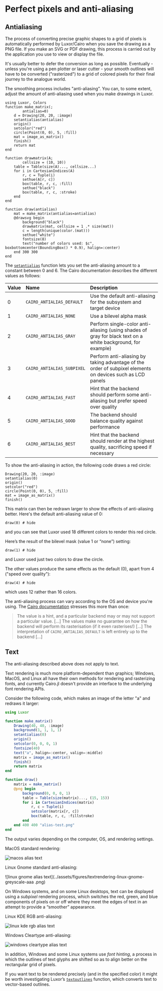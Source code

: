 # Perfect pixels and anti-aliasing

## Antialiasing

The process of converting precise graphic shapes to a grid of
pixels is automatically performed by Luxor/Cairo when you
save the drawing as a PNG file. If you make an SVG or PDF
drawing, this process is carried out by the application you
use to view or display the file.

It's usually better to defer the conversion as long as
possible. Eventually - unless you're using a pen plotter or
laser cutter - your smooth outlines will have to be
converted ("rasterized") to a grid of colored pixels for
their final journey to the analogue world.

The smoothing process includes "anti-aliasing". You can, to
some extent, adjust the amount of anti-aliasing used when
you make drawings in Luxor.

```@setup draw_matrix
using Luxor, Colors
function make_matrix(;
        antialias=0)
    d = Drawing(20, 20, :image)
    setantialias(antialias)
    origin()
    setcolor("red")
    circle(Point(0, 0), 5, :fill)
    mat = image_as_matrix()
    finish()
    return mat
end

function drawmatrix(A;
        cellsize = (10, 10))
    table = Table(size(A)..., cellsize...)
    for i in CartesianIndices(A)
        r, c = Tuple(i)
        sethue(A[r, c])
        box(table, r, c, :fill)
        sethue("black")
        box(table, r, c, :stroke)
    end
end

function draw(antialias)
    mat = make_matrix(antialias=antialias)
    @drawsvg begin
        background("black")
        drawmatrix(mat, cellsize = 1 .* size(mat))
        c = length(unique(color.(mat)))
        sethue("white")
        fontsize(8)
        text("number of colors used: $c", boxbottomcenter(BoundingBox() * 0.9), halign=:center)
    end 300 300
end
```

The [`setantialias`](@ref) function lets you set the anti-aliasing amount to a constant between 0 and 6. The Cairo documentation describes the different values as follows:

| Value  | Name                      | Description     |
|:-----  |:----                      |:----            |
|0       |`CAIRO_ANTIALIAS_DEFAULT`  |Use the default anti-aliasing for the subsystem and target device|
|1       |`CAIRO_ANTIALIAS_NONE`     |Use a bilevel alpha mask|
|2       |`CAIRO_ANTIALIAS_GRAY`     |Perform single-color anti-aliasing (using shades of gray for black text on a white background, for example)|
|3       |`CAIRO_ANTIALIAS_SUBPIXEL` |Perform anti-aliasing by taking advantage of the order of subpixel elements on devices such as LCD panels|
|4       |`CAIRO_ANTIALIAS_FAST`     |Hint that the backend should perform some anti-aliasing but prefer speed over quality|
|5       |`CAIRO_ANTIALIAS_GOOD`     |The backend should balance quality against performance|
|6       |`CAIRO_ANTIALIAS_BEST`     |Hint that the backend should render at the highest quality, sacrificing speed if necessary|

To show the anti-aliasing in action, the following code draws a red circle:

```
Drawing(20, 20, :image)
setantialias(0)
origin()
setcolor("red")
circle(Point(0, 0), 5, :fill)
mat = image_as_matrix()
finish()
```

This matrix can then be redrawn larger to show the effects of anti-aliasing better. Here's the default anti-aliasing value of 0:

```@example draw_matrix
draw(0) # hide
```

and you can see that Luxor used 18 different colors to render this red circle.

Here’s the result of the bilevel mask (value 1 or “none”) setting:

```@example draw_matrix
draw(1) # hide
```

and Luxor used just two colors to draw the circle.

The other values produce the same effects as the default (0), apart from 4 ("speed over quality"):

```@example draw_matrix
draw(4) # hide
```

which uses 12 rather than 16 colors.

The anti-aliasing process can vary according to the OS and device you're using. The [Cairo documentation](https://www.cairographics.org/manual/cairo-cairo-t.html) stresses this more than once:

> The value is a hint, and a particular backend may or may not support a particular value. [...] The values make no guarantee on how the backend will perform its rasterisation (if it even rasterises!) [...] The interpretation of `CAIRO_ANTIALIAS_DEFAULT` is left entirely up to the backend [...]

## Text

The anti-aliasing described above does not apply to text.

Text rendering is much more platform-dependent than graphics; Windows, MacOS, and Linux all have their own methods for rendering and rasterizing fonts, and currently Cairo.jl doesn't provide an interface to the underlying font rendering APIs.

Consider the following code, which makes an image of the letter "a" and redraws it larger:

```julia
using Luxor

function make_matrix()
    Drawing(40, 40, :image)
    background(1, 1, 1, 1)
    setantialias(0)
    origin()
    setcolor(0, 0, 0, 1)
    fontsize(40)
    text("a", halign=:center, valign=:middle)
    matrix = image_as_matrix()
    finish()
    return matrix
end

function draw()
    matrix = make_matrix()
    @png begin
        background(0, 0, 0, 1)
        table = Table(size(matrix)..., (15, 15))
        for i in CartesianIndices(matrix)
            r, c = Tuple(i)
            setcolor(matrix[r, c])
            box(table, r, c, :fillstroke)
        end
    end 400 400 "alias-test.png"
end
```

The output varies depending on the computer, OS, and rendering settings.

MacOS standard rendering:

![macos alias text](../assets/figures/textrendering-macos-alias-test.png)

Linux Gnome standard anti-aliasing:

![linux gnome alias text](../assets/figures/textrendering-linux-gnome-greyscale-aaa .png)

On Windows systems, and on some Linux desktops, text can be
displayed using a _subpixel_ rendering process, which switches the red, green, and blue components of pixels on or off where they meet the edges of text in an attempt to provide a “smoother” appearance.

Linux KDE RGB anti-aliasing:

![linux kde rgb alias text](../assets/figures/textrendering-linux-kde-rgb-subpixel-aa.png)

Windows Cleartype anti-aliasing:

![windows cleartype alias text](../assets/figures/textrendering-windows-cleartype.png)

In addition, Windows and some Linux systems use
_font hinting_, a process in which the outlines of text glyphs
are shifted so as to align better on the rectangular grid of
pixels.

If you want text to be rendered precisely (and in the
specified color) it might be worth investigating Luxor’s
[`textoutlines`](@ref) function, which converts text to
vector-based outlines.
